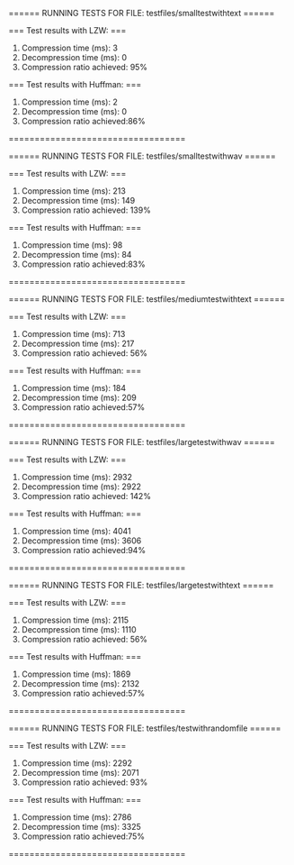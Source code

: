 ====== RUNNING TESTS FOR FILE: testfiles/smalltestwithtext ======

=== Test results with LZW: ===
1. Compression time (ms): 3
2. Decompression time (ms): 0
3. Compression ratio achieved: 95%

=== Test results with Huffman: ===
1. Compression time (ms): 2
2. Decompression time (ms): 0
3. Compression ratio achieved:86%

==================================

====== RUNNING TESTS FOR FILE: testfiles/smalltestwithwav ======

=== Test results with LZW: ===
1. Compression time (ms): 213
2. Decompression time (ms): 149
3. Compression ratio achieved: 139%

=== Test results with Huffman: ===
1. Compression time (ms): 98
2. Decompression time (ms): 84
3. Compression ratio achieved:83%

==================================

====== RUNNING TESTS FOR FILE: testfiles/mediumtestwithtext ======

=== Test results with LZW: ===
1. Compression time (ms): 713
2. Decompression time (ms): 217
3. Compression ratio achieved: 56%

=== Test results with Huffman: ===
1. Compression time (ms): 184
2. Decompression time (ms): 209
3. Compression ratio achieved:57%

==================================

====== RUNNING TESTS FOR FILE: testfiles/largetestwithwav ======

=== Test results with LZW: ===
1. Compression time (ms): 2932
2. Decompression time (ms): 2922
3. Compression ratio achieved: 142%

=== Test results with Huffman: ===
1. Compression time (ms): 4041
2. Decompression time (ms): 3606
3. Compression ratio achieved:94%

==================================

====== RUNNING TESTS FOR FILE: testfiles/largetestwithtext ======

=== Test results with LZW: ===
1. Compression time (ms): 2115
2. Decompression time (ms): 1110
3. Compression ratio achieved: 56%

=== Test results with Huffman: ===
1. Compression time (ms): 1869
2. Decompression time (ms): 2132
3. Compression ratio achieved:57%

==================================

====== RUNNING TESTS FOR FILE: testfiles/testwithrandomfile ======

=== Test results with LZW: ===
1. Compression time (ms): 2292
2. Decompression time (ms): 2071
3. Compression ratio achieved: 93%

=== Test results with Huffman: ===
1. Compression time (ms): 2786
2. Decompression time (ms): 3325
3. Compression ratio achieved:75%

==================================

